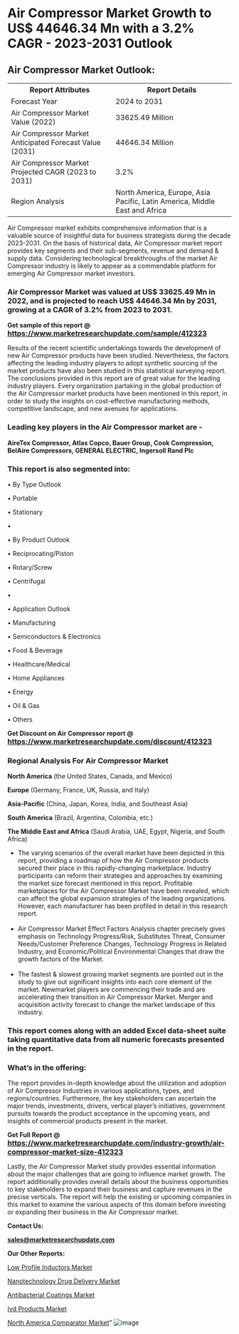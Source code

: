 # Air Compressor Market Growth to US$ 44646.34 Mn with a 3.2% CAGR - 2023-2031 Outlook

<html>
<body>

<h2>Air Compressor Market Outlook:</h2>

<table>
  <tr>
    <th>Report Attributes</th>
    <th>Report Details</th>
  </tr>
  <tr>
    <td>Forecast Year</td>
    <td>2024 to 2031</td>
  </tr>
  <tr>
    <td>Air Compressor Market Value (2022)</td>
    <td>33625.49 Million</td>
  </tr>
  <tr>
    <td>Air Compressor Market Anticipated Forecast Value (2031)</td>
    <td>44646.34 Million</td>
  </tr>
  <tr>
    <td>Air Compressor Market Projected CAGR (2023 to 2031)</td>
    <td>3.2%</td>
  </tr>
  <tr>
    <td>Region Analysis</td>
    <td>North America, Europe, Asia Pacific, Latin America, Middle East and Africa</td>
  </tr>
</table>

</body>
</html>

Air Compressor market exhibits comprehensive information that is a valuable source of insightful data for business strategists during the decade 2023-2031. On the basis of historical data, Air Compressor market report provides key segments and their sub-segments, revenue and demand &amp; supply data. Considering technological breakthroughs of the market Air Compressor industry is likely to appear as a commendable platform for emerging Air Compressor market investors.

<strong><h3>Air Compressor Market was valued at US$ 33625.49 Mn in 2022, and is projected to reach US$ 44646.34 Mn by 2031, growing at a CAGR of 3.2% from 2023 to 2031.</h3></strong>

<strong>Get sample of this report @ <a href=https://www.marketresearchupdate.com/sample/412323><font size=3 color=#0000ff>https://www.marketresearchupdate.com/sample/412323</font></a></strong>

Results of the recent scientific undertakings towards the development of new Air Compressor products have been studied. Nevertheless, the factors affecting the leading industry players to adopt synthetic sourcing of the market products have also been studied in this statistical surveying report. The conclusions provided in this report are of great value for the leading industry players. Every organization partaking in the global production of the Air Compressor market products have been mentioned in this report, in order to study the insights on cost-effective manufacturing methods, competitive landscape, and new avenues for applications.

<strong><h3>Leading key players in the Air Compressor market are -</h3></strong>

<strong>AireTex Compressor, Atlas Copco, Bauer Group, Cook Compression, BelAire Compressors, GENERAL ELECTRIC, Ingersoll Rand Plc</strong>

<strong><h3>This report is also segmented into:</h3></strong>

• By Type Outlook

• Portable

• Stationary

• 

• By Product Outlook

• Reciprocating/Piston

• Rotary/Screw

• Centrifugal

• 

• Application Outlook

• Manufacturing

• Semiconductors & Electronics

• Food & Beverage

• Healthcare/Medical

• Home Appliances

• Energy

• Oil & Gas

• Others

<strong>Get Discount on Air Compressor report @ <a href=https://www.marketresearchupdate.com/discount/412323><font size=3 color=#0000ff>https://www.marketresearchupdate.com/discount/412323</font></a></strong>

<strong><h3>Regional Analysis For Air Compressor Market</h3></strong>

<strong>North America</strong> (the United States, Canada, and Mexico)

<strong>Europe</strong> (Germany, France, UK, Russia, and Italy)

<strong>Asia-Pacific</strong> (China, Japan, Korea, India, and Southeast Asia)

<strong>South America</strong> (Brazil, Argentina, Colombia, etc.)

<strong>The Middle East and Africa</strong> (Saudi Arabia, UAE, Egypt, Nigeria, and South Africa)

<ul>
  <li>The varying scenarios of the overall market have been depicted in this report, providing a roadmap of how the Air Compressor products secured their place in this rapidly-changing marketplace. Industry participants can reform their strategies and approaches by examining the market size forecast mentioned in this report. Profitable marketplaces for the Air Compressor Market have been revealed, which can affect the global expansion strategies of the leading organizations. However, each manufacturer has been profiled in detail in this research report.</li><br>
  <li>Air Compressor Market Effect Factors Analysis chapter precisely gives emphasis on Technology Progress/Risk, Substitutes Threat, Consumer Needs/Customer Preference Changes, Technology Progress in Related Industry, and Economic/Political Environmental Changes that draw the growth factors of the Market.</li><br>
  <li>The fastest &amp; slowest growing market segments are pointed out in the study to give out significant insights into each core element of the market. Newmarket players are commencing their trade and are accelerating their transition in Air Compressor Market. Merger and acquisition activity forecast to change the market landscape of this industry.</li>
</ul>
<strong><h3>This report comes along with an added Excel data-sheet suite taking quantitative data from all numeric forecasts presented in the report.</h3></strong>

<strong><h3>What’s in the offering:</h3></strong> The report provides in-depth knowledge about the utilization and adoption of Air Compressor Industries in various applications, types, and regions/countries. Furthermore, the key stakeholders can ascertain the major trends, investments, drivers, vertical player’s initiatives, government pursuits towards the product acceptance in the upcoming years, and insights of commercial products present in the market.

<strong>Get Full Report @ <a href=https://www.marketresearchupdate.com/industry-growth/air-compressor-market-size-412323><font size=3 color=#0000ff>https://www.marketresearchupdate.com/industry-growth/air-compressor-market-size-412323</font></a></strong>

Lastly, the Air Compressor Market study provides essential information about the major challenges that are going to influence market growth. The report additionally provides overall details about the business opportunities to key stakeholders to expand their business and capture revenues in the precise verticals. The report will help the existing or upcoming companies in this market to examine the various aspects of this domain before investing or expanding their business in the Air Compressor market.

<strong>Contact Us:</strong>

<strong>sales@marketresearchupdate.com</strong>

<strong>Our Other Reports:</strong>

<a href=https://www.linkedin.com/pulse/low-profile-inductors-market-2023-trends-new>Low Profile Inductors Market</a>

<a href=https://www.linkedin.com/pulse/nanotechnology-drug-delivery-market-opportunities >Nanotechnology Drug Delivery Market</a>

<a href=https://www.linkedin.com/pulse/antibacterial-coatings-market-2023-remarking>Antibacterial Coatings Market</a>

<a href=https://www.linkedin.com/pulse/ivd-products-market-2023-remarking>Ivd Products Market</a>

<a href=https://www.linkedin.com/pulse/north-america-comparator-market-analysis-2023>North America Comparator Market</a>"
![image](https://github.com/Ankan-2/Market-Research-News/assets/158291571/e0fced63-5e20-4b4b-9382-3767422e8cbc)
